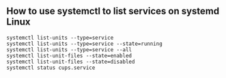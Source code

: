 ## How to use systemctl to list services on systemd Linux

```shell
systemctl list-units --type=service
systemctl list-units --type=service --state=running
systemctl list-units --type=service --all
systemctl list-unit-files --state=enabled
systemctl list-unit-files --state=disabled
systemctl status cups.service

```

